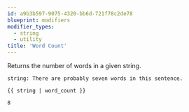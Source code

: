 ```yaml
---
id: a9b3b597-9075-4320-bb6d-721f78c2de78
blueprint: modifiers
modifier_types:
  - string
  - utility
title: 'Word Count'
---
```

Returns the number of words in a given string.

```.language-yaml
string: There are probably seven words in this sentence.
```

```
{{ string | word_count }}
```

```.language-output
8
```
